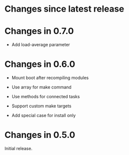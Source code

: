 # Changes since latest release

# Changes in 0.7.0

-   Add load-average parameter

# Changes in 0.6.0

-   Mount boot after recompiling modules

-   Use array for make command

-   Use methods for connected tasks

-   Support custom make targets

-   Add special case for install only

# Changes in 0.5.0

Initial release.
